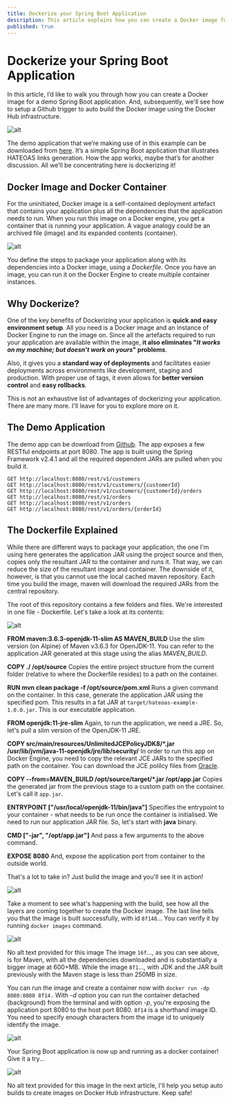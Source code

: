```yaml
---
title: Dockerize your Spring Boot Application
description: This article explains how you can create a Docker image for a Spring Boot application.
published: true
---
```


# Dockerize your Spring Boot Application

In this article, I’d like to walk you through how you can create a Docker image for a demo Spring Boot application. And, subsequently, we'll see how to setup a Github trigger to auto build the Docker image using the Docker Hub infrastructure.


![alt](/assets/images/sb-dh.png)


The demo application that we’re making use of in this example can be downloaded from [here](https://github.com/chandanv89/Hateoas-Example). It’s a simple Spring Boot application that illustrates HATEOAS links generation. How the app works, maybe that’s for another discussion. All we’ll be concentrating here is dockerizing it!


## Docker Image and Docker Container
For the uninitiated, Docker image is a self-contained deployment artefact that contains your application plus all the dependencies that the application needs to run. When you run this image on a Docker engine, you get a container that is running your application. A vague analogy could be an archived file (image) and its expanded contents (container).

![alt](/assets/images/docker-file-stages.png)

You define the steps to package your application along with its dependencies into a Docker image, using a *Dockerfile*. Once you have an image, you can run it on the Docker Engine to create multiple container instances.

## Why Dockerize?
One of the key benefits of Dockerizing your application is **quick and easy environment setup**. All you need is a Docker image and an instance of Docker Engine to run the image on. Since all the artefacts required to run your application are available within the image, **it also eliminates "*It works on my machine; but doesn't work on yours*" problems**.

Also, it gives you a **standard way of deployments** and facilitates easier deployments across environments like development, staging and production. With proper use of tags, it even allows for **better version control** and **easy rollbacks**.

This is not an exhaustive list of advantages of dockerizing your application. There are many more. I'll leave for you to explore more on it.

## The Demo Application
The demo app can be download from [Github](https://github.com/chandanv89/Hateoas-Example). The app exposes a few RESTful endpoints at port 8080. The app is built using the Spring Framework v2.4.1 and all the required dependent JARs are pulled when you build it.

```
GET http://localhost:8080/rest/v1/customers
GET http://localhost:8080/rest/v1/customers/{customerId}
GET http://localhost:8080/rest/v1/customers/{customerId}/orders
GET http://localhost:8080/rest/v1/orders
GET http://localhost:8080/rest/v1/orders
GET http://localhost:8080/rest/v1/orders/{orderId}
```

## The Dockerfile Explained
While there are different ways to package your application, the one I'm using here generates the application JAR using the project source and then, copies only the resultant JAR to the container and runs it. That way, we can reduce the size of the resultant image and container. The downside of it, however, is that you cannot use the local cached maven repository. Each time you build the image, maven will download the required JARs from the central repository.

The root of this repository contains a few folders and files. We're interested in one file - Dockerfile. Let's take a look at its contents:

![alt](/assets/images/dockerfile-screenshot.png)

**FROM maven:3.6.3-openjdk-11-slim AS MAVEN_BUILD** Use the slim version (on Alpine) of Maven v3.6.3 for OpenJDK-11. You can refer to the application JAR generated at this stage using the alias *MAVEN_BUILD*.

**COPY ./ /opt/source** Copies the entire project structure from the current folder (relative to where the Dockerfile resides) to a path on the container.

**RUN mvn clean package -f /opt/source/pom.xml** Runs a given command on the container. In this case, generate the application JAR using the specified pom. This results in a fat JAR at `target/hateoas-example-1.0.0.jar`. This is our executable application.

**FROM openjdk:11-jre-slim** Again, to run the application, we need a JRE. So, let's pull a slim version of the OpenJDK-11 JRE.

**COPY src/main/resources/UnlimitedJCEPolicyJDK8/*.jar /usr/lib/jvm/java-11-openjdk/jre/lib/security/** In order to run this app on Docker Engine, you need to copy the relevant JCE JARs to the specified path on the container. You can download the JCE polilcy files from [Oracle](https://www.oracle.com/java/technologies/javase-jce8-downloads.html).

**COPY --from=MAVEN_BUILD /opt/source/target/*.jar /opt/app.jar** Copies the generated jar from the previous stage to a custom path on the container. Let's call it `app.jar`.

**ENTRYPOINT ["/usr/local/openjdk-11/bin/java"]** Specifies the entrypoint to your container - what needs to be run once the container is initialised. We need to run our application JAR file. So, let's start with **java** binary.

**CMD ["-jar", "/opt/app.jar"]** And pass a few arguments to the above command.

**EXPOSE 8080** And, expose the application port from container to the outside world.

That's a lot to take in? Just build the image and you'll see it in action!

![alt](/assets/images/docker-build-screenshot.png)

Take a moment to see what's happening with the build, see how all the layers are coming together to create the Docker image. The last line tells you that the image is built successfully, with id `8f148`... You can verify it by running `docker images` command.

![alt](/assets/images/docker-images-screenshot.png)

No alt text provided for this image
The image `16f`..., as you can see above, is for Maven, with all the dependencies downloaded and is substantially a bigger image at 600+MB. While the image `8f1`..., with JDK and the JAR built previously with the Maven stage is less than 250MB in size.

You can run the image and create a container now with `docker run -dp 8080:8080 8f14.` With *-d* option you can run the container detached (background) from the terminal and with option *-p*, you're exposing the application port 8080 to the host port 8080. `8f14` is a shorthand image ID. You need to specify enough characters from the image id to uniquely identify the image.

![alt](/assets/images/sb-app-terminal-screenshot.png)

Your Spring Boot application is now up and running as a docker container! Give it a try...

![alt](/assets/images/sb-app-browser-screenshot.png)

No alt text provided for this image
In the next article, I'll help you setup auto builds to create images on Docker Hub infrastructure. Keep safe!